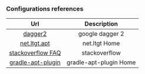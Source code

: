 ### Configurations references
|                   Url                    |                Description                 |
| :--------------------------------------: | :-------------------------------: |
|[dagger2](https://github.com/google/dagger)|google dagger 2|
|[net.ltgt.apt](https://plugins.gradle.org/plugin/net.ltgt.apt)| net.ltgt Home |
|[stackoverflow FAQ](https://stackoverflow.com/questions/46074673/use-dagger2-without-android)|stackoverflow|
|[gradle-apt-plugin](https://github.com/tbroyer/gradle-apt-plugin)| gradle-apt-plugin Home  |